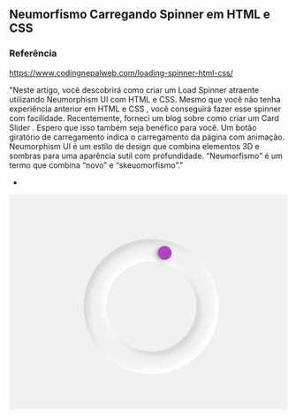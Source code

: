 Neumorfismo Carregando Spinner em HTML e CSS
-

### Referência
https://www.codingnepalweb.com/loading-spinner-html-css/

"Neste artigo, você descobrirá como criar um Load Spinner atraente utilizando Neumorphism UI com HTML e CSS. Mesmo que você não tenha experiência anterior em HTML e CSS , você conseguirá fazer esse spinner com facilidade. Recentemente, forneci um blog sobre como criar um Card Slider . Espero que isso também seja benéfico para você.
Um botão giratório de carregamento indica o carregamento da página com animação. Neumorphism UI é um estilo de design que combina elementos 3D e sombras para uma aparência sutil com profundidade. “Neumorfismo” é um termo que combina “novo” e “skeuomorfismo”."

-

![alt text](image-1.png)